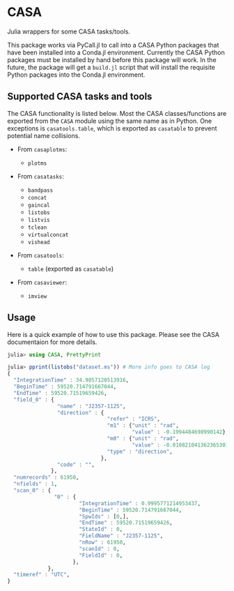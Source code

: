 # CASA

Julia wrappers for some CASA tasks/tools.

This package works via PyCall.jl to call into a CASA Python packages that have
been installed into a Conda.jl environment.  Currently the CASA Python packages
must be installed by hand before this package will work.  In the future, the
package will get a `build.jl` script that will install the requisite Python
packages into the Conda.jl environment.

## Supported CASA tasks and tools

The CASA functionality is listed below.  Most the CASA classes/functions are
exported from the `CASA` module using the same name as in Python.  One
exceptions is `casatools.table`, which is exported as `casatable` to prevent
potential name collisions.

- From `casaplotms`:
  - `plotms`

- From `casatasks`:
  - `bandpass`
  - `concat`
  - `gaincal`
  - `listobs`
  - `listvis`
  - `tclean`
  - `virtualconcat`
  - `vishead`

- From `casatools`:
  - `table` (exported as `casatable`)

- From `casaviewer`:
  - `imview`

## Usage

Here is a quick example of how to use this package.  Please see the CASA
documentaion for more details.

```julia
julia> using CASA, PrettyPrint

julia> pprint(listobs("dataset.ms")) # More info goes to CASA log
{
  "IntegrationTime" : 34.9857120513916,
  "BeginTime" : 59520.714791667044,
  "EndTime" : 59520.71519659426,
  "field_0" : {
                "name" : "J2357-1125",
                "direction" : {
                                "refer" : "ICRS",
                                "m1" : {"unit" : "rad",
                                        "value" : -0.1994484698990142},
                                "m0" : {"unit" : "rad",
                                        "value" : -0.010821041362365301},
                                "type" : "direction",
                              },
                "code" : "",
              },
  "numrecords" : 61950,
  "nfields" : 1,
  "scan_0" : {
               "0" : {
                       "IntegrationTime" : 0.9995771214953437,
                       "BeginTime" : 59520.714791667044,
                       "SpwIds" : [0,],
                       "EndTime" : 59520.71519659426,
                       "StateId" : 0,
                       "FieldName" : "J2357-1125",
                       "nRow" : 61950,
                       "scanId" : 0,
                       "FieldId" : 0,
                     },
             },
  "timeref" : "UTC",
}
```
